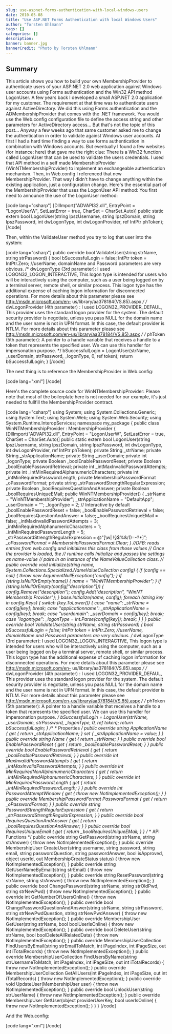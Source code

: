 ```yaml
---
slug: use-aspnet-forms-authentication-with-local-windows-users
date: 2010-05-08
title: "Use ASP.NET Forms Authentication with local Windows Users"
author: "Torsten Uhlmann"
tags: []
categories: []
description:
banner: banner.jpg
bannerCredit: "Photo by Torsten Uhlmann"
---
```


Summary
-------

This article shows you how to build your own MembershipProvider to authenticate users of your ASP.NET 2.0 web application against Windows user accounts using Forms authentication and the Win32 API method LogonUser. A few years back I developed a small ASP.NET 2.0 application for my customer. The requirement at that time was to authenticate users against ActiveDirectory. We did this using Forms authentication and the ADMembershipProvider that comes with the .NET framework. You would use the Web.config configuration file to define the access string and other parameters for ActiveDirectory access... But that's not the topic of this post... Anyway a few weeks ago that same customer asked me to change the authentication in order to validate against Windows user accounts. At first I had a hard time finding a way to use forms authentication in combination with Windows accounts. But eventually I found a few websites (for instance: here) that gave me the right clue: There is a Win32 function called LogonUser that can be used to validate the users credentials. I used that API method in a self made MembershipProvider (WinNTMembershipProvider) to implement an exchangeable authentication mechanism. Then, in Web.config I referenced that new MembershipProvider. That way I didn't have to change anything within the existing application, just a configuration change. Here's the essential part of the MembershipProvider that uses the LogonUser API method: You first need to announce the use of the LogonUser method:

[code lang="csharp"] [DllImport("ADVAPI32.dll", EntryPoint = "LogonUserW", SetLastError = true, CharSet = CharSet.Auto)] public static extern bool LogonUser(string lpszUsername, string lpszDomain, string lpszPassword, int dwLogonType, int dwLogonProvider, ref IntPtr phToken); [/code]

Then, within the ValidateUser method you try to log that user into the system:

[code lang="csharp"] public override bool ValidateUser(string strName, string strPassword) { bool bSuccessfulLogin = false; IntPtr token = IntPtr.Zero; //userName, domainName and Password parameters are very obvious. /* dwLogonType (3rd parameter): I used LOGON32_LOGON_INTERACTIVE, This logon type is intended for users who will be interactively using the computer, such as a user being logged on by a terminal server, remote shell, or similar process. This logon type has the additional expense of caching logon information for disconnected operations. For more details about this parameter please see http://msdn.microsoft.com/en- us/library/aa378184(VS.85).aspx */ /* dwLogonProvider (4th parameter) : I used LOGON32_PROVIDER_DEFAUL, This provider uses the standard logon provider for the system. The default security provider is negotiate, unless you pass NULL for the domain name and the user name is not in UPN format. In this case, the default provider is NTLM. For more details about this parameter please see http://msdn.microsoft.com/en-us/library/aa378184(VS.85).aspx */ /* phToken (5th parameter): A pointer to a handle variable that receives a handle to a token that represents the specified user. We can use this handler for impersonation purpose. */ bSuccessfulLogin = LogonUser(strName, _userDomain, strPassword, _logonType, 0, ref token); return bSuccessfulLogin; } [/code]

The next thing is to reference the MembershipProvider in Web.config:

[code lang="xml"]       [/code]

Here's the complete source code for WinNTMembershipProvider: Please note that most of the boilerplate here is not needed for our example, it's just needed to fullfill the MembershipProvider contract.

[code lang="csharp"] using System; using System.Collections.Generic; using System.Text; using System.Web; using System.Web.Security; using System.Runtime.InteropServices; namespace my_package { public class WinNTMembershipProvider : MembershipProvider { [DllImport("ADVAPI32.dll", EntryPoint = "LogonUserW", SetLastError = true, CharSet = CharSet.Auto)] public static extern bool LogonUser(string lpszUsername, string lpszDomain, string lpszPassword, int dwLogonType, int dwLogonProvider, ref IntPtr phToken); private String _strName; private String _strApplicationName; private String _userDomain; private int _logonType; private Boolean _boolEnablePasswordReset; private Boolean _boolEnablePasswordRetrieval; private int _intMaxInvalidPasswordAttempts; private int _intMinRequiredAlphanumericCharacters; private int _intMinRequiredPasswordLength; private MembershipPasswordFormat _oPasswordFormat; private string _strPasswordStrengthRegularExpression; private Boolean _boolRequiresQuestionAndAnswer; private Boolean _boolRequiresUniqueEMail; public WinNTMembershipProvider() { _strName = "WinNTMembershipProvider"; _strApplicationName = "DefaultApp"; _userDomain = ""; _logonType = 2; // Interactive by default _boolEnablePasswordReset = false; _boolEnablePasswordRetrieval = false; _boolRequiresQuestionAndAnswer = false; _boolRequiresUniqueEMail = false; _intMaxInvalidPasswordAttempts = 3; _intMinRequiredAlphanumericCharacters = 1; _intMinRequiredPasswordLength = 5; _strPasswordStrengthRegularExpression = @"[\w| !§$%&/()=\-?\*]*"; _oPasswordFormat = MembershipPasswordFormat.Clear; } //DFB: reads entries from web.config and initializes this class from those values // Once the provider is loaded, the // runtime calls Initialize and passes the settings as name-value // pairs in an instance of the NameValueCollection class. // public override void Initialize(string name, System.Collections.Specialized.NameValueCollection config) { if (config == null) { throw new ArgumentNullException("config"); } if (string.IsNullOrEmpty(name)) { name = "WinNTMembershipProvider"; } if (string.IsNullOrEmpty(config["description"])) { config.Remove("description"); config.Add("description", "WinNT Membership Provider"); } base.Initialize(name, config); foreach (string key in config.Keys) { switch (key.ToLower()) { case "name": _strName = config[key]; break; case "applicationname": _strApplicationName = config[key]; break; case "userdomain": _userDomain = config[key]; break; case "logontype": _logonType = int.Parse(config[key]); break; } } } public override bool ValidateUser(string strName, string strPassword) { bool bSuccessfulLogin = false; IntPtr token = IntPtr.Zero; //userName, domainName and Password parameters are very obvious. /* dwLogonType (3rd parameter): I used LOGON32_LOGON_INTERACTIVE, This logon type is intended for users who will be interactively using the computer, such as a user being logged on by a terminal server, remote shell, or similar process. This logon type has the additional expense of caching logon information for disconnected operations. For more details about this parameter please see http://msdn.microsoft.com/en- us/library/aa378184(VS.85).aspx */ /* dwLogonProvider (4th parameter) : I used LOGON32_PROVIDER_DEFAUL, This provider uses the standard logon provider for the system. The default security provider is negotiate, unless you pass NULL for the domain name and the user name is not in UPN format. In this case, the default provider is NTLM. For more details about this parameter please see http://msdn.microsoft.com/en-us/library/aa378184(VS.85).aspx */ /* phToken (5th parameter): A pointer to a handle variable that receives a handle to a token that represents the specified user. We can use this handler for impersonation purpose. */ bSuccessfulLogin = LogonUser(strName, _userDomain, strPassword, _logonType, 0, ref token); return bSuccessfulLogin; } /** * Properties */ public override string ApplicationName { get { return _strApplicationName; } set { _strApplicationName = value; } } public override string Name { get { return _strName; } } public override bool EnablePasswordReset { get { return _boolEnablePasswordReset; } } public override bool EnablePasswordRetrieval { get { return _boolEnablePasswordRetrieval; } } public override int MaxInvalidPasswordAttempts { get { return _intMaxInvalidPasswordAttempts; } } public override int MinRequiredNonAlphanumericCharacters { get { return _intMinRequiredAlphanumericCharacters; } } public override int MinRequiredPasswordLength { get { return _intMinRequiredPasswordLength; } } public override int PasswordAttemptWindow { get { throw new NotImplementedException(); } } public override MembershipPasswordFormat PasswordFormat { get { return _oPasswordFormat; } } public override string PasswordStrengthRegularExpression { get { return _strPasswordStrengthRegularExpression; } } public override bool RequiresQuestionAndAnswer { get { return _boolRequiresQuestionAndAnswer; } } public override bool RequiresUniqueEmail { get { return _boolRequiresUniqueEMail; } } /* * API Functions */ public override string GetPassword(string strName, string strAnswer) { throw new NotImplementedException(); } public override MembershipUser CreateUser(string username, string password, string email, string passwordQuestion, string passwordAnswer, bool isApproved, object userId, out MembershipCreateStatus status) { throw new NotImplementedException(); } public override string GetUserNameByEmail(string strEmail) { throw new NotImplementedException(); } public override string ResetPassword(string strName, string strAnswer) { throw new NotImplementedException(); } public override bool ChangePassword(string strName, string strOldPwd, string strNewPwd) { throw new NotImplementedException(); } public override int GetNumberOfUsersOnline() { throw new NotImplementedException(); } public override bool ChangePasswordQuestionAndAnswer(string strName, string strPassword, string strNewPwdQuestion, string strNewPwdAnswer) { throw new NotImplementedException(); } public override MembershipUser GetUser(string strName, bool boolUserIsOnline) { throw new NotImplementedException(); } public override bool DeleteUser(string strName, bool boolDeleteAllRelatedData) { throw new NotImplementedException(); } public override MembershipUserCollection FindUsersByEmail(string strEmailToMatch, int iPageIndex, int iPageSize, out int iTotalRecords) { throw new NotImplementedException(); } public override MembershipUserCollection FindUsersByName(string strUsernameToMatch, int iPageIndex, int iPageSize, out int iTotalRecords) { throw new NotImplementedException(); } public override MembershipUserCollection GetAllUsers(int iPageIndex, int iPageSize, out int iTotalRecords) { throw new NotImplementedException(); } public override void UpdateUser(MembershipUser user) { throw new NotImplementedException(); } public override bool UnlockUser(string strUserName) { throw new NotImplementedException(); } public override MembershipUser GetUser(object providerUserKey, bool userIsOnline) { throw new NotImplementedException(); } } } [/code]

And the Web.config:

[code lang="xml"]                                                          [/code]
